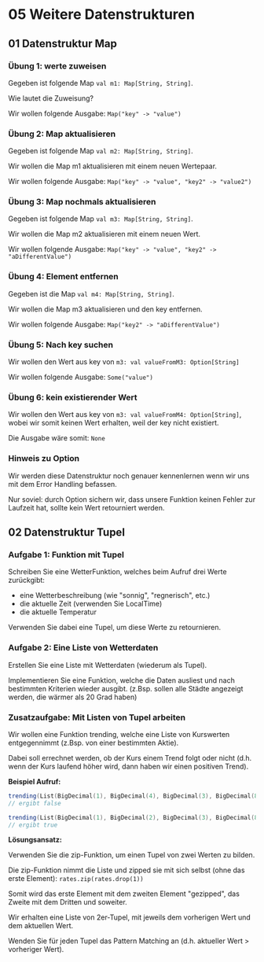 # 05 Weitere Datenstrukturen

## 01 Datenstruktur Map

### Übung 1: werte zuweisen

Gegeben ist folgende Map `val m1: Map[String, String]`. 

Wie lautet die Zuweisung?

Wir wollen folgende Ausgabe: `Map("key" -> "value")`

### Übung 2: Map aktualisieren

Gegeben ist folgende Map `val m2: Map[String, String]`. 

Wir wollen die Map m1 aktualisieren mit einem neuen Wertepaar.

Wir wollen folgende Ausgabe: `Map("key" -> "value", "key2" -> "value2")`

### Übung 3: Map nochmals aktualisieren

Gegeben ist folgende Map `val m3: Map[String, String]`. 

Wir wollen die Map m2 aktualisieren mit einem neuen Wert.

Wir wollen folgende Ausgabe: `Map("key" -> "value", "key2" -> "aDifferentValue")`

### Übung 4: Element entfernen

Gegeben ist die Map `val m4: Map[String, String]`. 

Wir wollen die Map m3 aktualisieren und den key entfernen.

Wir wollen folgende Ausgabe: `Map("key2" -> "aDifferentValue")`

### Übung 5: Nach key suchen

Wir wollen den Wert aus key von `m3: val valueFromM3: Option[String]`

Wir wollen folgende Ausgabe: `Some("value")`

### Übung 6: kein existierender Wert

Wir wollen den Wert aus key von `m3: val valueFromM4: Option[String]`, wobei wir somit keinen Wert erhalten, weil der key nicht existiert.

Die Ausgabe wäre somit: `None`

### Hinweis zu Option

Wir werden diese Datenstruktur noch genauer kennenlernen wenn wir uns mit dem Error Handling befassen. 

Nur soviel: durch Option sichern wir, dass unsere Funktion keinen Fehler zur Laufzeit hat, sollte kein Wert retourniert werden.

## 02 Datenstruktur Tupel

### Aufgabe 1: Funktion mit Tupel

Schreiben Sie eine WetterFunktion, welches beim Aufruf drei Werte zurückgibt:

- eine Wetterbeschreibung (wie "sonnig", "regnerisch", etc.)
- die aktuelle Zeit (verwenden Sie LocalTime)
- die aktuelle Temperatur

Verwenden Sie dabei eine Tupel, um diese Werte zu retournieren.

### Aufgabe 2: Eine Liste von Wetterdaten

Erstellen Sie eine Liste mit Wetterdaten (wiederum als Tupel). 

Implementieren Sie eine Funktion, welche die Daten ausliest und nach bestimmten Kriterien wieder ausgibt. (z.Bsp. sollen alle Städte angezeigt werden, die wärmer als 20 Grad haben)

### Zusatzaufgabe: Mit Listen von Tupel arbeiten

Wir wollen eine Funktion trending, welche eine Liste von Kurswerten entgegennimmt (z.Bsp. von einer bestimmten Aktie). 

Dabei soll errechnet werden, ob der Kurs einem Trend folgt oder nicht (d.h. wenn der Kurs laufend höher wird, dann haben wir einen positiven Trend).

**Beispiel Aufruf:**

```scala
trending(List(BigDecimal(1), BigDecimal(4), BigDecimal(3), BigDecimal(8))) 
// ergibt false

trending(List(BigDecimal(1), BigDecimal(2), BigDecimal(3), BigDecimal(8))) 
// ergibt true
```

**Lösungsansatz:**

Verwenden Sie die zip-Funktion, um einen Tupel von zwei Werten zu bilden.

Die zip-Funktion nimmt die Liste und zipped sie mit sich selbst (ohne das erste Element): `rates.zip(rates.drop(1))`

Somit wird das erste Element mit dem zweiten Element "gezipped", das Zweite mit dem Dritten und soweiter. 

Wir erhalten eine Liste von 2er-Tupel, mit jeweils dem vorherigen Wert und dem aktuellen Wert.

Wenden Sie für jeden Tupel das Pattern Matching an (d.h. aktueller Wert > vorheriger Wert).
